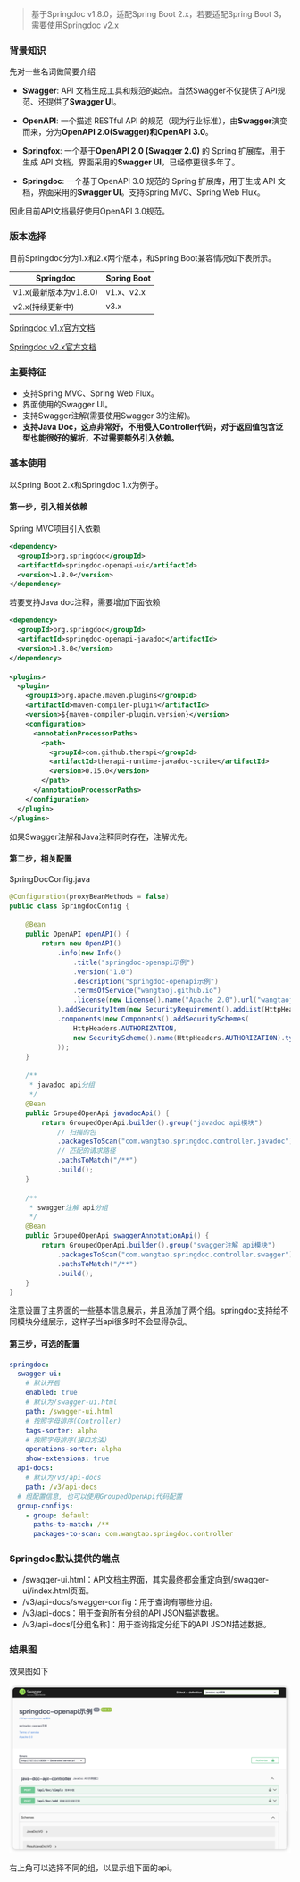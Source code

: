 > 基于Springdoc v1.8.0，适配Spring Boot 2.x，若要适配Spring Boot 3，需要使用Springdoc v2.x

### 背景知识

先对一些名词做简要介绍

* **Swagger**: API 文档生成工具和规范的起点。当然Swagger不仅提供了API规范、还提供了**Swagger UI**。

* **OpenAPI**: 一个描述 RESTful API 的规范（现为行业标准），由**Swagger**演变而来，分为**OpenAPI 2.0(Swagger)**和**OpenAPI 3.0**。
* **Springfox**: 一个基于**OpenAPI 2.0 (Swagger 2.0)** 的 Spring 扩展库，用于生成 API 文档，界面采用的**Swagger UI**，已经停更很多年了。
* **Springdoc**: 一个基于OpenAPI 3.0 规范的 Spring 扩展库，用于生成 API 文档，界面采用的**Swagger UI**。支持Spring MVC、Spring Web Flux。

因此目前API文档最好使用OpenAPI 3.0规范。

### 版本选择

目前Springdoc分为1.x和2.x两个版本，和Spring Boot兼容情况如下表所示。

| Springdoc              | Spring Boot |
| ---------------------- | ----------- |
| v1.x(最新版本为v1.8.0) | v1.x、v2.x  |
| v2.x(持续更新中)       | v3.x        |

[Springdoc v1.x官方文档](https://springdoc.org/v1/)

[Springdoc v2.x官方文档](https://springdoc.org/)

### 主要特征

* 支持Spring MVC、Spring Web Flux。
* 界面使用的Swagger UI。
* 支持Swagger注解(需要使用Swagger 3的注解)。
* **支持Java Doc，这点非常好，不用侵入Controller代码，对于返回值包含泛型也能很好的解析，不过需要额外引入依赖。**

### 基本使用

以Spring Boot 2.x和Springdoc 1.x为例子。

#### 第一步，引入相关依赖

Spring MVC项目引入依赖

```xml
<dependency>
  <groupId>org.springdoc</groupId>
  <artifactId>springdoc-openapi-ui</artifactId>
  <version>1.8.0</version>
</dependency>
```

若要支持Java doc注释，需要增加下面依赖

```xml
<dependency>
  <groupId>org.springdoc</groupId>
  <artifactId>springdoc-openapi-javadoc</artifactId>
  <version>1.8.0</version>
</dependency>

<plugins>
  <plugin>
    <groupId>org.apache.maven.plugins</groupId>
    <artifactId>maven-compiler-plugin</artifactId>
    <version>${maven-compiler-plugin.version}</version>
    <configuration>
      <annotationProcessorPaths>
        <path>
          <groupId>com.github.therapi</groupId>
          <artifactId>therapi-runtime-javadoc-scribe</artifactId>
          <version>0.15.0</version>
        </path>
      </annotationProcessorPaths>
    </configuration>
  </plugin>
</plugins>
```

如果Swagger注解和Java注释同时存在，注解优先。

#### 第二步，相关配置

SpringDocConfig.java

```java
@Configuration(proxyBeanMethods = false)
public class SpringdocConfig {

    @Bean
    public OpenAPI openAPI() {
        return new OpenAPI()
            .info(new Info()
                .title("springdoc-openapi示例")
                .version("1.0")
                .description("springdoc-openapi示例")
                .termsOfService("wangtaoj.github.io")
                .license(new License().name("Apache 2.0").url("wangtaoj.github.io"))
            ).addSecurityItem(new SecurityRequirement().addList(HttpHeaders.AUTHORIZATION))
            .components(new Components().addSecuritySchemes(
                HttpHeaders.AUTHORIZATION,
                new SecurityScheme().name(HttpHeaders.AUTHORIZATION).type(SecurityScheme.Type.HTTP).scheme("bearer")
            ));
    }

    /**
     * javadoc api分组
     */
    @Bean
    public GroupedOpenApi javadocApi() {
        return GroupedOpenApi.builder().group("javadoc api模块")
            // 扫描的包
            .packagesToScan("com.wangtao.springdoc.controller.javadoc")
            // 匹配的请求路径
            .pathsToMatch("/**")
            .build();
    }

    /**
     * swagger注解 api分组
     */
    @Bean
    public GroupedOpenApi swaggerAnnotationApi() {
        return GroupedOpenApi.builder().group("swagger注解 api模块")
            .packagesToScan("com.wangtao.springdoc.controller.swagger")
            .pathsToMatch("/**")
            .build();
    }
}
```

注意设置了主界面的一些基本信息展示，并且添加了两个组。springdoc支持给不同模块分组展示，这样子当api很多时不会显得杂乱。

#### 第三步，可选的配置

```yaml
springdoc:
  swagger-ui:
    # 默认开启
    enabled: true
    # 默认为/swagger-ui.html
    path: /swagger-ui.html
    # 按照字母排序(Controller)
    tags-sorter: alpha
    # 按照字母排序(接口方法)
    operations-sorter: alpha
    show-extensions: true
  api-docs:
    # 默认为/v3/api-docs
    path: /v3/api-docs
  # 组配置信息, 也可以使用GroupedOpenApi代码配置
  group-configs:
    - group: default
      paths-to-match: /**
      packages-to-scan: com.wangtao.springdoc.controller
```



### Springdoc默认提供的端点

* /swagger-ui.html：API文档主界面，其实最终都会重定向到/swagger-ui/index.html页面。
* /v3/api-docs/swagger-config：用于查询有哪些分组。
* /v3/api-docs：用于查询所有分组的API JSON描述数据。
* /v3/api-docs/[分组名称]：用于查询指定分组下的API JSON描述数据。

### 结果图

效果图如下

![image-20241012203654855](./imgs/image-20241012203654855.png)

右上角可以选择不同的组，以显示组下面的api。